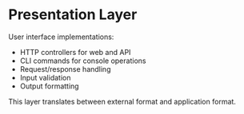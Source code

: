 # Presentation Layer

User interface implementations:
- HTTP controllers for web and API
- CLI commands for console operations
- Request/response handling
- Input validation
- Output formatting

This layer translates between external format and application format.